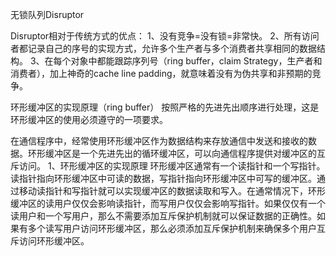 无锁队列Disruptor



Disruptor相对于传统方式的优点：
1、没有竞争=没有锁=非常快。
2、所有访问者都记录自己的序号的实现方式，允许多个生产者与多个消费者共享相同的数据结构。
3、在每个对象中都能跟踪序列号（ring buffer，claim Strategy，生产者和消费者），加上神奇的cache line padding，就意味着没有为伪共享和非预期的竞争。





环形缓冲区的实现原理（ring buffer）
按照严格的先进先出顺序进行处理，这是环形缓冲区的使用必须遵守的一项要求。


在通信程序中，经常使用环形缓冲区作为数据结构来存放通信中发送和接收的数据。环形缓冲区是一个先进先出的循环缓冲区，可以向通信程序提供对缓冲区的互斥访问。
1、环形缓冲区的实现原理
环形缓冲区通常有一个读指针和一个写指针。读指针指向环形缓冲区中可读的数据，写指针指向环形缓冲区中可写的缓冲区。通过移动读指针和写指针就可以实现缓冲区的数据读取和写入。在通常情况下，环形缓冲区的读用户仅仅会影响读指针，而写用户仅仅会影响写指针。如果仅仅有一个读用户和一个写用户，那么不需要添加互斥保护机制就可以保证数据的正确性。如果有多个读写用户访问环形缓冲区，那么必须添加互斥保护机制来确保多个用户互斥访问环形缓冲区。



